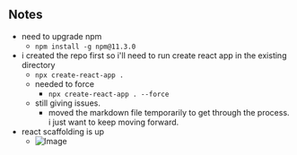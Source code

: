 ## Notes 
- need to upgrade npm
    - `npm install -g npm@11.3.0`
- i created the repo first so i'll need to run create react app in the existing directory
    - `npx create-react-app .`
    - needed to force
        - `npx create-react-app . --force`
    - still giving issues.
        - moved the markdown file temporarily to get through the process. i just want to keep moving forward.
- react scaffolding is up
    - ![Image](https://github.com/user-attachments/assets/10f68a23-1f4a-4c22-8575-7dac0d3f8ca0)
